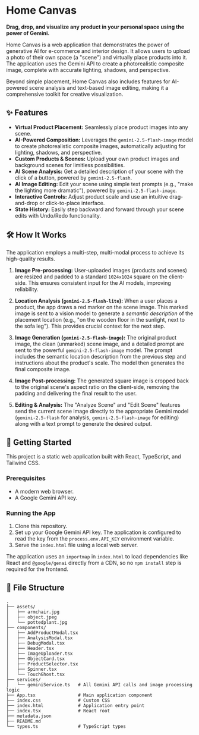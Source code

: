 # Home Canvas

**Drag, drop, and visualize any product in your personal space using the power of Gemini.**

Home Canvas is a web application that demonstrates the power of generative AI for e-commerce and interior design. It allows users to upload a photo of their own space (a "scene") and virtually place products into it. The application uses the Gemini API to create a photorealistic composite image, complete with accurate lighting, shadows, and perspective.

Beyond simple placement, Home Canvas also includes features for AI-powered scene analysis and text-based image editing, making it a comprehensive toolkit for creative visualization.

## ✨ Features

*   **Virtual Product Placement:** Seamlessly place product images into any scene.
*   **AI-Powered Composition:** Leverages the `gemini-2.5-flash-image` model to create photorealistic composite images, automatically adjusting for lighting, shadows, and perspective.
*   **Custom Products & Scenes:** Upload your own product images and background scenes for limitless possibilities.
*   **AI Scene Analysis:** Get a detailed description of your scene with the click of a button, powered by `gemini-2.5-flash`.
*   **AI Image Editing:** Edit your scene using simple text prompts (e.g., "make the lighting more dramatic"), powered by `gemini-2.5-flash-image`.
*   **Interactive Controls:** Adjust product scale and use an intuitive drag-and-drop or click-to-place interface.
*   **State History:** Easily step backward and forward through your scene edits with Undo/Redo functionality.

## 🛠️ How It Works

The application employs a multi-step, multi-modal process to achieve its high-quality results.

1.  **Image Pre-processing:** User-uploaded images (products and scenes) are resized and padded to a standard `1024x1024` square on the client-side. This ensures consistent input for the AI models, improving reliability.

2.  **Location Analysis (`gemini-2.5-flash-lite`):** When a user places a product, the app draws a red marker on the scene image. This marked image is sent to a vision model to generate a *semantic description* of the placement location (e.g., "on the wooden floor in the sunlight, next to the sofa leg"). This provides crucial context for the next step.

3.  **Image Generation (`gemini-2.5-flash-image`):** The original product image, the clean (unmarked) scene image, and a detailed prompt are sent to the powerful `gemini-2.5-flash-image` model. The prompt includes the semantic location description from the previous step and instructions about the product's scale. The model then generates the final composite image.

4.  **Image Post-processing:** The generated square image is cropped back to the original scene's aspect ratio on the client-side, removing the padding and delivering the final result to the user.

5.  **Editing & Analysis:** The "Analyze Scene" and "Edit Scene" features send the current scene image directly to the appropriate Gemini model (`gemini-2.5-flash` for analysis, `gemini-2.5-flash-image` for editing) along with a text prompt to generate the desired output.

## 🚀 Getting Started

This project is a static web application built with React, TypeScript, and Tailwind CSS.

### Prerequisites

*   A modern web browser.
*   A Google Gemini API key.

### Running the App

1.  Clone this repository.
2.  Set up your Google Gemini API key. The application is configured to read the key from the `process.env.API_KEY` environment variable.
3.  Serve the `index.html` file using a local web server.

The application uses an `importmap` in `index.html` to load dependencies like React and `@google/genai` directly from a CDN, so no `npm install` step is required for the frontend.

## 📁 File Structure

```
.
├── assets/
│   ├── armchair.jpg
│   ├── object.jpeg
│   └── pottedplant.jpg
├── components/
│   ├── AddProductModal.tsx
│   ├── AnalysisModal.tsx
│   ├── DebugModal.tsx
│   ├── Header.tsx
│   ├── ImageUploader.tsx
│   ├── ObjectCard.tsx
│   ├── ProductSelector.tsx
│   ├── Spinner.tsx
│   └── TouchGhost.tsx
├── services/
│   └── geminiService.ts   # All Gemini API calls and image processing logic
├── App.tsx                # Main application component
├── index.css              # Custom CSS
├── index.html             # Application entry point
├── index.tsx              # React root
├── metadata.json
├── README.md
└── types.ts               # TypeScript types
```
